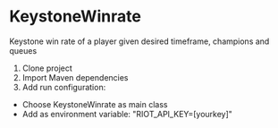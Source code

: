 # KeystoneWinrate
Keystone win rate of a player given desired timeframe, champions and queues

1. Clone project
2. Import Maven dependencies
3. Add run configuration:
  * Choose KeystoneWinrate as main class
  * Add as environment variable: "RIOT_API_KEY=[yourkey]"
